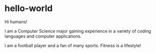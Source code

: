 # hello-world

Hi humans!

I am a Computer Science major gaining experience in a variety of coding languages and computer applications.

I am a football player and a fan of many sports. Fitness is a lifestyle!
